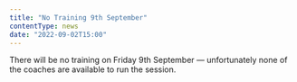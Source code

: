 ```yaml
---
title: "No Training 9th September"
contentType: news
date: "2022-09-02T15:00"
---
```


There will be no training on Friday 9th September &mdash; unfortunately none of the coaches are
available to run the session.
